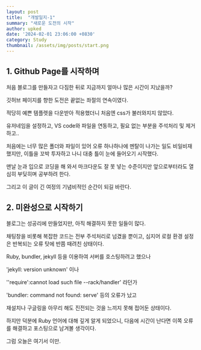 ```yaml
---
layout: post
title:  "개발일지-1"
summary: "새로운 도전의 시작"
author: upked
date: '2024-02-01 23:06:00 +0830'
category: Study
thumbnail: /assets/img/posts/start.png
---
```



## 1. Github Page를 시작하며

처음 블로그를 만들자고 다짐한 뒤로 지금까지 얼마나 많은 시간이 지났을까?

깃허브 페이지를 향한 도전은 끝없는 좌절의 연속이였다.

적당히 예쁜 템플렛을 다운받아 적용했더니 처음엔 css가 불러와지지 않았다.

유저네임을 설정하고, VS code와 파일을 연동하고, 필요 없는 부분을 주석처리 및 제거하고..

처음에는 너무 많은 폴더와 파일이 있어 오류 하나하나에 멘탈이 나가는 일도 비일비재했지만, 이틀을 꼬박 투자하고 나니 대충 틀이 눈에 들어오기 시작했다.

맨날 눈과 입으로 코딩을 해 와서 마크다운도 잘 못 넣는 수준이지만 앞으로부터라도 열심히 부딪히며 공부하려 한다.

그리고 이 글이 긴 여정의 기념비적인 순간이 되길 바란다.

## 2. 미완성으로 시작하기

블로그는 성공리에 만들었지만, 아직 해결하지 못한 일들이 많다.

채팅창을 비롯해 복잡한 코드는 전부 주석처리로 넘겼을 뿐이고, 심지어 로컬 환경 설정은 반복되는 오류 탓에 반쯤 때려친 상태이다.

Ruby, bundler, jekyll 등을 이용하여 서버를 호스팅하려고 했으나

'jekyll: version unknown' 이나

''require':cannot load such file --rack/handler' 라던가

'bundler: command not found: serve' 등의 오류가 났고

재설치나 구글링을 아무리 해도 진전되는 것을 느끼지 못해 접어둔 상태이다.

하지만 덕분에 Ruby 언어에 대해 깊게 알게 되었으니, 다음에 시간이 난다면 이쪽 오류를 해결하고 포스팅으로 남겨볼 생각이다.

그럼 오늘은 여기서 이만.

